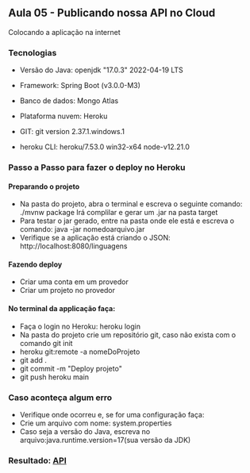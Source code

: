 ## Aula 05 - Publicando nossa API no Cloud 

Colocando a aplicação na  internet 
  

### Tecnologias
- Versão do Java: openjdk "17.0.3" 2022-04-19 LTS

- Framework: Spring Boot (v3.0.0-M3)

- Banco de dados: Mongo Atlas

- Plataforma nuvem: Heroku

 - GIT: git version 2.37.1.windows.1

 - heroku CLI:   heroku/7.53.0 win32-x64 node-v12.21.0





### Passo a Passo para  fazer o deploy no Heroku

#### Preparando o projeto

- Na pasta do projeto, abra o terminal e  escreva o seguinte  comando: ./mvnw package
  Irá complilar e gerar um .jar na pasta target
 - Para testar o jar gerado, entre na pasta onde ele está e escreva o comando:  java -jar nomedoarquivo.jar
 - Verifique se a aplicação está criando o JSON: http://localhost:8080/linguagens


####  Fazendo deploy

 - Criar uma conta em um provedor
 - Criar um projeto no provedor
 
 #### No terminal da applicação faça:
 - Faça o login no Heroku: heroku login
 - Na pasta do projeto crie um repositório git, caso não exista com o comando git init
 - heroku git:remote -a nomeDoProjeto
 - git add .
 - git commit -m "Deploy projeto"
 - git push heroku main
 
 
 ### Caso aconteça algum erro 

-  Verifique onde ocorreu e, se for uma configuração faça:
-  Crie um arquivo com nome: system.properties
-  Caso seja a versão do Java, escreva no arquivo:java.runtime.version=17(sua versão da JDK)
 


### Resultado: [API](https://lista-linguagens.herokuapp.com/linguagens)



 






 
 
